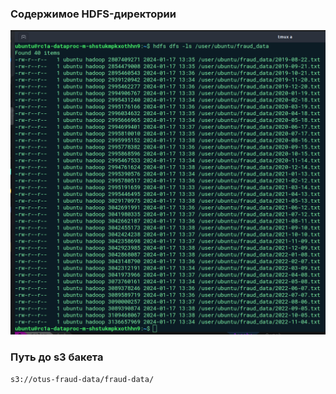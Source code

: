 ### Содержимое HDFS-директории
![](images/data.png)

### Путь до s3 бакета
`s3://otus-fraud-data/fraud-data/`
